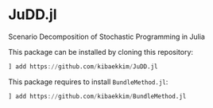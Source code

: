 # JuDD.jl
Scenario Decomposition of Stochastic Programming in Julia

This package can be installed by cloning this repository:
```julia
] add https://github.com/kibaekkim/JuDD.jl
```

This package requires to install `BundleMethod.jl`:
```julia
] add https://github.com/kibaekkim/BundleMethod.jl
```
